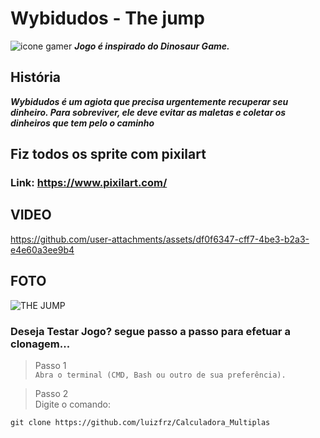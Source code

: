 # Wybidudos - The jump 
![icone gamer](https://github.com/luizfrz/Wybidudos---The-jump-/assets/126346291/9c44ded0-7a9e-41fd-8014-6a2ca56a1e68)
***Jogo é inspirado do Dinosaur Game.***
## História 
***Wybidudos é um agiota que precisa urgentemente recuperar seu dinheiro. Para sobreviver, ele deve evitar as maletas e coletar os dinheiros que tem pelo o caminho***
## Fiz todos os sprite com pixilart 
### Link: https://www.pixilart.com/

## VIDEO


https://github.com/user-attachments/assets/df0f6347-cff7-4be3-b2a3-e4e60a3ee9b4



## FOTO
![THE JUMP](https://github.com/user-attachments/assets/d464f170-879f-427b-802e-002d1c943745)

### Deseja Testar Jogo? segue passo a passo para efetuar a clonagem...
> Passo 1  
 `Abra o terminal (CMD, Bash ou outro de sua preferência). ` 

>  Passo 2  
Digite o comando:
```
git clone https://github.com/luizfrz/Calculadora_Multiplas
```  
